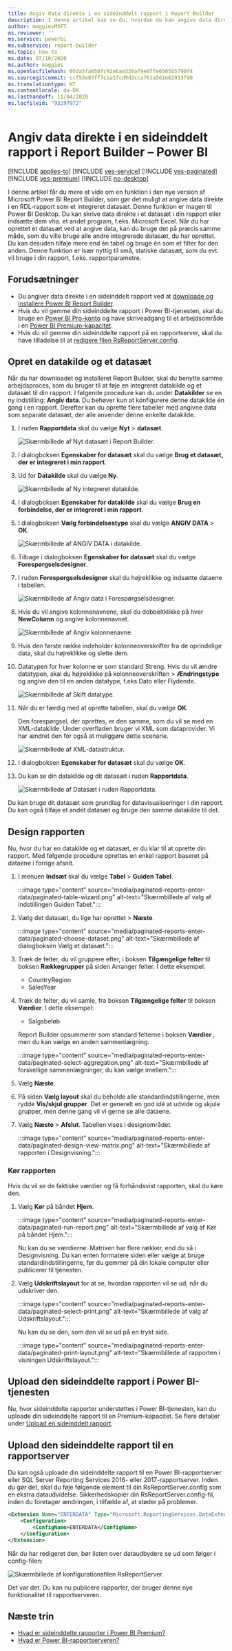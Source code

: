 ```yaml
---
title: Angiv data direkte i en sideinddelt rapport i Report Builder
description: I denne artikel kan se du, hvordan du kan angive data direkte i en sideinddelt rapport i Report Builder.
author: maggiesMSFT
ms.reviewer: ''
ms.service: powerbi
ms.subservice: report-builder
ms.topic: how-to
ms.date: 07/10/2020
ms.author: maggies
ms.openlocfilehash: 05da5fa050fc92ebae320af9e07fe6505b5790f4
ms.sourcegitcommit: ccf53e87ff7cba1fcd9d2cca761a561e62933f90
ms.translationtype: HT
ms.contentlocale: da-DK
ms.lasthandoff: 11/04/2020
ms.locfileid: "93297972"
---
```

# <a name="enter-data-directly-in-a-paginated-report-in-report-builder---power-bi"></a>Angiv data direkte i en sideinddelt rapport i Report Builder – Power BI

[!INCLUDE [applies-to](../includes/applies-to.md)] [!INCLUDE [yes-service](../includes/yes-service.md)] [!INCLUDE [yes-paginated](../includes/yes-paginated.md)] [!INCLUDE [yes-premium](../includes/yes-premium.md)] [!INCLUDE [no-desktop](../includes/no-desktop.md)] 

I denne artikel får du mere at vide om en funktion i den nye version af Microsoft Power BI Report Builder, som gør det muligt at angive data direkte i en RDL-rapport som et integreret datasæt.  Denne funktion er magen til Power BI Desktop. Du kan skrive data direkte i et datasæt i din rapport eller indsætte dem vha. et andet program, f.eks. Microsoft Excel. Når du har oprettet et datasæt ved at angive data, kan du bruge det på præcis samme måde, som du ville bruge alle andre integrerede datasæt, du har oprettet. Du kan desuden tilføje mere end én tabel og bruge én som et filter for den anden. Denne funktion er især nyttig til små, statiske datasæt, som du evt. vil bruge i din rapport, f.eks. rapportparametre.
 
## <a name="prerequisites"></a>Forudsætninger

- Du angiver data direkte i en sideinddelt rapport ved at [downloade og installere Power BI Report Builder](https://aka.ms/pbireportbuilder). 
- Hvis du vil gemme din sideinddelte rapport i Power BI-tjenesten, skal du bruge en [Power BI Pro-konto](../fundamentals/service-self-service-signup-for-power-bi.md) og have skriveadgang til et arbejdsområde i en [Power BI Premium-kapacitet](../admin/service-premium-what-is.md).
- Hvis du vil gemme din sideinddelte rapport på en rapportserver, skal du have tilladelse til at [redigere filen RsReportServer.config](#upload-the-paginated-report-to-a-report-server).

## <a name="create-a-data-source-and-dataset"></a>Opret en datakilde og et datasæt

Når du har downloadet og installeret Report Builder, skal du benytte samme arbejdsproces, som du bruger til at føje en integreret datakilde og et datasæt til din rapport. I følgende procedure kan du under **Datakilder** se en ny indstilling: **Angiv data**.  Du behøver kun at konfigurere denne datakilde én gang i en rapport. Derefter kan du oprette flere tabeller med angivne data som separate datasæt, der alle anvender denne enkelte datakilde.

1. I ruden **Rapportdata** skal du vælge **Nyt** > **datasæt**.

    ![Skærmbillede af Nyt datasæt i Report Builder.](media/paginated-reports-enter-data/paginated-new-dataset.png)

1. I dialogboksen **Egenskaber for datasæt** skal du vælge **Brug et datasæt, der er integreret i min rapport**.

1. Ud for **Datakilde** skal du vælge **Ny**.

    ![Skærmbillede af Ny integreret datakilde.](media/paginated-reports-enter-data/paginated-new-data-source.png)

1. I dialogboksen **Egenskaber for datakilde** skal du vælge **Brug en forbindelse, der er integreret i min rapport**.
2. I dialogboksen **Vælg forbindelsestype** skal du vælge **ANGIV DATA** > **OK**.

    ![Skærmbillede af ANGIV DATA i datakilde.](media/paginated-reports-enter-data/paginated-data-source-properties-enter-data.png)

1. Tilbage i dialogboksen **Egenskaber for datasæt** skal du vælge **Forespørgselsdesigner**.
2. I ruden **Forespørgselsdesigner** skal du højreklikke og indsætte dataene i tabellen.

    ![Skærmbillede af Angiv data i Forespørgselsdesigner.](media/paginated-reports-enter-data/paginated-enter-data.png)

1. Hvis du vil angive kolonnenavnene, skal du dobbeltklikke på hver **NewColumn** og angive kolonnenavnet.

    ![Skærmbillede af Angiv kolonnenavne.](media/paginated-reports-enter-data/paginated-column-name.png)

1. Hvis den første række indeholder kolonneoverskrifter fra de oprindelige data, skal du højreklikke og slette dem.
    
9. Datatypen for hver kolonne er som standard Streng. Hvis du vil ændre datatypen, skal du højreklikke på kolonneoverskriften > **Ændringstype** og angive den til en anden datatype, f.eks Dato eller Flydende.

    ![Skærmbillede af Skift datatype.](media/paginated-reports-enter-data/paginated-data-type.png)

1. Når du er færdig med at oprette tabellen, skal du vælge **OK**.  

    Den forespørgsel, der oprettes, er den samme, som du vil se med en XML-datakilde. Under overfladen bruger vi XML som dataprovider.  Vi har ændret den for også at muliggøre dette scenarie.

    ![Skærmbillede af XML-datastruktur.](media/paginated-reports-enter-data/paginated-xml-data.png)

12. I dialogboksen **Egenskaber for datasæt** skal du vælge **OK**.

13. Du kan se din datakilde og dit datasæt i ruden **Rapportdata**.

    ![Skærmbillede af Datasæt i ruden Rapportdata.](media/paginated-reports-enter-data/paginated-report-data-pane.png)

Du kan bruge dit datasæt som grundlag for datavisualiseringer i din rapport. Du kan også tilføje et andet datasæt og bruge den samme datakilde til det.

## <a name="design-the-report"></a>Design rapporten

Nu, hvor du har en datakilde og et datasæt, er du klar til at oprette din rapport. Med følgende procedure oprettes en enkel rapport baseret på dataene i forrige afsnit.

1. I menuen **Indsæt** skal du vælge **Tabel** > **Guiden Tabel**.

    :::image type="content" source="media/paginated-reports-enter-data/paginated-table-wizard.png" alt-text="Skærmbillede af valg af indstillingen Guiden Tabel.":::

1. Vælg det datasæt, du lige har oprettet > **Næste**.

    :::image type="content" source="media/paginated-reports-enter-data/paginated-choose-dataset.png" alt-text="Skærmbillede af dialogboksen Vælg et datasæt.":::

2.  Træk de felter, du vil gruppere efter, i boksen **Tilgængelige felter** til boksen **Rækkegrupper** på siden Arranger felter. I dette eksempel:

    - CountryRegion
    - SalesYear

3.  Træk de felter, du vil samle, fra boksen **Tilgængelige felter** til boksen **Værdier**. I dette eksempel:

    - Salgsbeløb

    Report Builder opsummerer som standard felterne i boksen **Værdier** , men du kan vælge en anden sammenlægning.

    :::image type="content" source="media/paginated-reports-enter-data/paginated-select-aggregation.png" alt-text="Skærmbillede af forskellige sammenlægninger, du kan vælge imellem.":::
 
1. Vælg **Næste**.
4.  På siden **Vælg layout** skal du beholde alle standardindstillingerne, men rydde **Vis/skjul grupper**. Det er generelt en god idé at udvide og skjule grupper, men denne gang vil vi gerne se alle dataene.

5.  Vælg **Næste** > **Afslut**. Tabellen vises i designområdet.

    :::image type="content" source="media/paginated-reports-enter-data/paginated-design-view-matrix.png" alt-text="Skærmbillede af rapporten i Designvisning.":::

### <a name="run-the-report"></a>Kør rapporten

Hvis du vil se de faktiske værdier og få forhåndsvist rapporten, skal du køre den.

1. Vælg **Kør** på båndet **Hjem**.

    :::image type="content" source="media/paginated-reports-enter-data/paginated-run-report.png" alt-text="Skærmbillede af valg af Kør på båndet Hjem.":::

    Nu kan du se værdierne. Matrixen har flere rækker, end du så i Designvisning.  Du kan enten formatere siden eller vælge at bruge standardindstillingerne, før du gemmer på din lokale computer eller publicerer til tjenesten.

1. Vælg **Udskriftslayout** for at se, hvordan rapporten vil se ud, når du udskriver den.

    :::image type="content" source="media/paginated-reports-enter-data/paginated-select-print.png" alt-text="Skærmbillede af valg af Udskriftslayout.":::

    Nu kan du se den, som den vil se ud på en trykt side.

    :::image type="content" source="media/paginated-reports-enter-data/paginated-print-layout.png" alt-text="Skærmbillede af rapporten i visningen Udskriftslayout.":::

## <a name="upload-the-paginated-report-to-the-power-bi-service"></a>Upload den sideinddelte rapport i Power BI-tjenesten

Nu, hvor sideinddelte rapporter understøttes i Power BI-tjenesten, kan du uploade din sideinddelte rapport til en Premium-kapacitet. Se flere detaljer under [Upload en sideinddelt rapport](paginated-reports-save-to-power-bi-service.md).

## <a name="upload-the-paginated-report-to-a-report-server"></a>Upload den sideinddelte rapport til en rapportserver

Du kan også uploade din sideinddelte rapport til en Power BI-rapportserver eller SQL Server Reporting Services 2016- eller 2017-rapportserver. Inden du gør det, skal du føje følgende element til din RsReportServer.config som en ekstra dataudvidelse. Sikkerhedskopiér din RsReportServer.config-fil, inden du foretager ændringen, i tilfælde af, at støder på problemer.

```xml
<Extension Name="ENTERDATA" Type="Microsoft.ReportingServices.DataExtensions.XmlDPConnection,Microsoft.ReportingServices.DataExtensions">
    <Configuration>
        <ConfigName>ENTERDATA</ConfigName>
    </Configuration>
</Extension>
```

Når du har redigeret den, bør listen over dataudbydere se ud som følger i config-filen:

![Skærmbillede af konfigurationsfilen RsReportServer.](media/paginated-reports-enter-data/paginated-rsreportserver-config-file.png)

Det var det. Du kan nu publicere rapporter, der bruger denne nye funktionalitet til rapportserveren.

## <a name="next-steps"></a>Næste trin

- [Hvad er sideinddelte rapporter i Power BI Premium?](paginated-reports-report-builder-power-bi.md)
- [Hvad er Power BI-rapportserveren?](../report-server/get-started.md)
